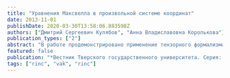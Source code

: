 ```yaml
---
title: "Уравнения Максвелла в произвольной системе координат"
date: 2013-11-01
publishDate: 2020-03-30T13:58:06.883598Z
authors: ["Дмитрий Сергеевич Кулябов", "Анна Владиславовна Королькова"]
publication_types: ["2"]
abstract: "В работе продемонстрировано применение тензорного формализма для получения разных форм записи уравнений Максвелла. Получены уравнения Максвелла в ковариантной бескоординатной и ковариантной координатной формах. Предварительно установлена связь между векторным и тензорным формализмами, выписано координатное представление дифференциальных операторов для произвольных голономных систем координат. Проведена верификация результатов, полученных с помощью тензорного и векторного формализмов на примере цилиндрической и сферической систем координат."
featured: false
publication: "*Вестник Тверского государственного университета. Серия: Прикладная математика*"
tags: ["rinc", "vak", "rinc"]
---
```



